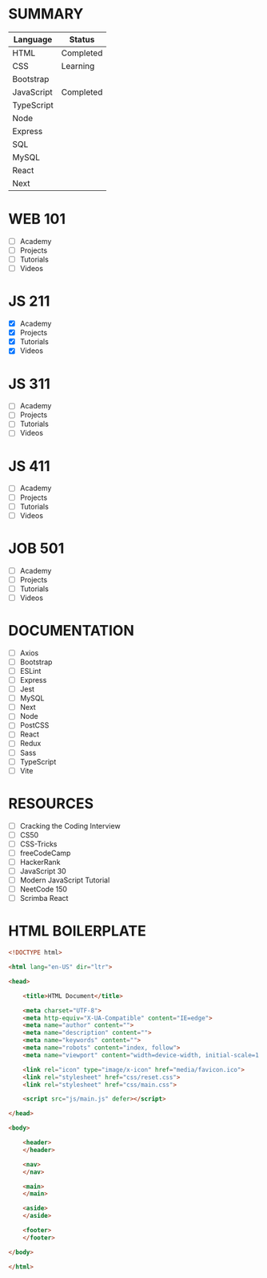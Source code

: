 # SUMMARY

Language|Status
-|-
HTML|Completed
CSS|Learning
Bootstrap|
JavaScript|Completed
TypeScript|
Node|
Express|
SQL|
MySQL|
React|
Next|

# WEB 101

- [ ] Academy
- [ ] Projects
- [ ] Tutorials
- [ ] Videos

# JS 211

- [x] Academy
- [x] Projects
- [x] Tutorials
- [x] Videos

# JS 311

- [ ] Academy
- [ ] Projects
- [ ] Tutorials
- [ ] Videos

# JS 411

- [ ] Academy
- [ ] Projects
- [ ] Tutorials
- [ ] Videos

# JOB 501

- [ ] Academy
- [ ] Projects
- [ ] Tutorials
- [ ] Videos

# DOCUMENTATION

- [ ] Axios
- [ ] Bootstrap
- [ ] ESLint
- [ ] Express
- [ ] Jest
- [ ] MySQL
- [ ] Next
- [ ] Node
- [ ] PostCSS
- [ ] React
- [ ] Redux
- [ ] Sass
- [ ] TypeScript
- [ ] Vite

# RESOURCES

- [ ] Cracking the Coding Interview
- [ ] CS50
- [ ] CSS-Tricks
- [ ] freeCodeCamp
- [ ] HackerRank
- [ ] JavaScript 30
- [ ] Modern JavaScript Tutorial
- [ ] NeetCode 150
- [ ] Scrimba React

# HTML BOILERPLATE

```html
<!DOCTYPE html>

<html lang="en-US" dir="ltr">

<head>

    <title>HTML Document</title>

    <meta charset="UTF-8">
    <meta http-equiv="X-UA-Compatible" content="IE=edge">
    <meta name="author" content="">
    <meta name="description" content="">
    <meta name="keywords" content="">
    <meta name="robots" content="index, follow">
    <meta name="viewport" content="width=device-width, initial-scale=1.0">

    <link rel="icon" type="image/x-icon" href="media/favicon.ico">
    <link rel="stylesheet" href="css/reset.css">
    <link rel="stylesheet" href="css/main.css">

    <script src="js/main.js" defer></script>

</head>

<body>

    <header>
    </header>

    <nav>
    </nav>

    <main>
    </main>

    <aside>
    </aside>

    <footer>
    </footer>

</body>

</html>
```